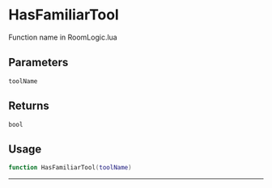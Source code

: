 # HasFamiliarTool
Function name in RoomLogic.lua
## Parameters
`toolName`
## Returns
`bool`
## Usage
```lua
function HasFamiliarTool(toolName)
```
---
